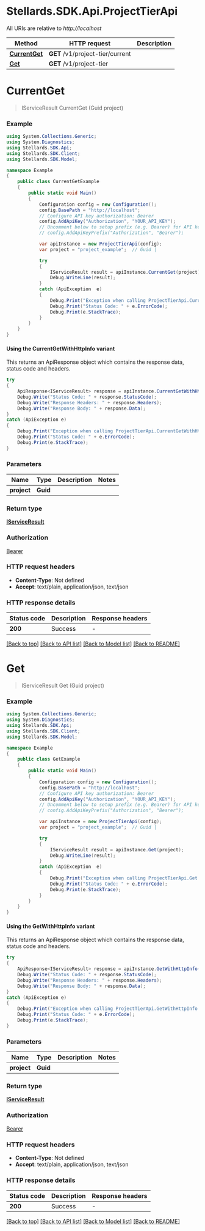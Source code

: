 # Stellards.SDK.Api.ProjectTierApi

All URIs are relative to *http://localhost*

| Method | HTTP request | Description |
|--------|--------------|-------------|
| [**CurrentGet**](ProjectTierApi.md#currentget) | **GET** /v1/project-tier/current |  |
| [**Get**](ProjectTierApi.md#get) | **GET** /v1/project-tier |  |

<a id="currentget"></a>
# **CurrentGet**
> IServiceResult CurrentGet (Guid project)



### Example
```csharp
using System.Collections.Generic;
using System.Diagnostics;
using Stellards.SDK.Api;
using Stellards.SDK.Client;
using Stellards.SDK.Model;

namespace Example
{
    public class CurrentGetExample
    {
        public static void Main()
        {
            Configuration config = new Configuration();
            config.BasePath = "http://localhost";
            // Configure API key authorization: Bearer
            config.AddApiKey("Authorization", "YOUR_API_KEY");
            // Uncomment below to setup prefix (e.g. Bearer) for API key, if needed
            // config.AddApiKeyPrefix("Authorization", "Bearer");

            var apiInstance = new ProjectTierApi(config);
            var project = "project_example";  // Guid | 

            try
            {
                IServiceResult result = apiInstance.CurrentGet(project);
                Debug.WriteLine(result);
            }
            catch (ApiException  e)
            {
                Debug.Print("Exception when calling ProjectTierApi.CurrentGet: " + e.Message);
                Debug.Print("Status Code: " + e.ErrorCode);
                Debug.Print(e.StackTrace);
            }
        }
    }
}
```

#### Using the CurrentGetWithHttpInfo variant
This returns an ApiResponse object which contains the response data, status code and headers.

```csharp
try
{
    ApiResponse<IServiceResult> response = apiInstance.CurrentGetWithHttpInfo(project);
    Debug.Write("Status Code: " + response.StatusCode);
    Debug.Write("Response Headers: " + response.Headers);
    Debug.Write("Response Body: " + response.Data);
}
catch (ApiException e)
{
    Debug.Print("Exception when calling ProjectTierApi.CurrentGetWithHttpInfo: " + e.Message);
    Debug.Print("Status Code: " + e.ErrorCode);
    Debug.Print(e.StackTrace);
}
```

### Parameters

| Name | Type | Description | Notes |
|------|------|-------------|-------|
| **project** | **Guid** |  |  |

### Return type

[**IServiceResult**](IServiceResult.md)

### Authorization

[Bearer](../README.md#Bearer)

### HTTP request headers

 - **Content-Type**: Not defined
 - **Accept**: text/plain, application/json, text/json


### HTTP response details
| Status code | Description | Response headers |
|-------------|-------------|------------------|
| **200** | Success |  -  |

[[Back to top]](#) [[Back to API list]](../README.md#documentation-for-api-endpoints) [[Back to Model list]](../README.md#documentation-for-models) [[Back to README]](../README.md)

<a id="get"></a>
# **Get**
> IServiceResult Get (Guid project)



### Example
```csharp
using System.Collections.Generic;
using System.Diagnostics;
using Stellards.SDK.Api;
using Stellards.SDK.Client;
using Stellards.SDK.Model;

namespace Example
{
    public class GetExample
    {
        public static void Main()
        {
            Configuration config = new Configuration();
            config.BasePath = "http://localhost";
            // Configure API key authorization: Bearer
            config.AddApiKey("Authorization", "YOUR_API_KEY");
            // Uncomment below to setup prefix (e.g. Bearer) for API key, if needed
            // config.AddApiKeyPrefix("Authorization", "Bearer");

            var apiInstance = new ProjectTierApi(config);
            var project = "project_example";  // Guid | 

            try
            {
                IServiceResult result = apiInstance.Get(project);
                Debug.WriteLine(result);
            }
            catch (ApiException  e)
            {
                Debug.Print("Exception when calling ProjectTierApi.Get: " + e.Message);
                Debug.Print("Status Code: " + e.ErrorCode);
                Debug.Print(e.StackTrace);
            }
        }
    }
}
```

#### Using the GetWithHttpInfo variant
This returns an ApiResponse object which contains the response data, status code and headers.

```csharp
try
{
    ApiResponse<IServiceResult> response = apiInstance.GetWithHttpInfo(project);
    Debug.Write("Status Code: " + response.StatusCode);
    Debug.Write("Response Headers: " + response.Headers);
    Debug.Write("Response Body: " + response.Data);
}
catch (ApiException e)
{
    Debug.Print("Exception when calling ProjectTierApi.GetWithHttpInfo: " + e.Message);
    Debug.Print("Status Code: " + e.ErrorCode);
    Debug.Print(e.StackTrace);
}
```

### Parameters

| Name | Type | Description | Notes |
|------|------|-------------|-------|
| **project** | **Guid** |  |  |

### Return type

[**IServiceResult**](IServiceResult.md)

### Authorization

[Bearer](../README.md#Bearer)

### HTTP request headers

 - **Content-Type**: Not defined
 - **Accept**: text/plain, application/json, text/json


### HTTP response details
| Status code | Description | Response headers |
|-------------|-------------|------------------|
| **200** | Success |  -  |

[[Back to top]](#) [[Back to API list]](../README.md#documentation-for-api-endpoints) [[Back to Model list]](../README.md#documentation-for-models) [[Back to README]](../README.md)

